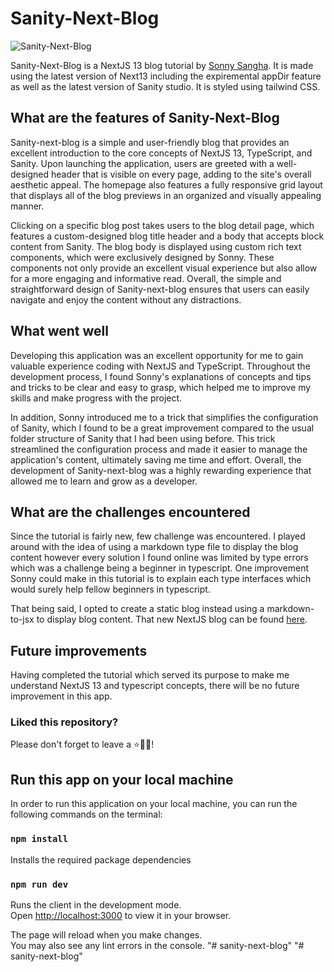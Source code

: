 # Sanity-Next-Blog

![Sanity-Next-Blog](https://i.ibb.co/RYyWXp0/sanity-next-blog.png)

Sanity-Next-Blog is a NextJS 13 blog tutorial by [Sonny Sangha](https://www.youtube.com/watch?v=x3fCEPFgUSM&t=9331s). It is made using the latest version of Next13 including the expiremental appDir feature as well as the latest version of Sanity studio. It is styled using tailwind CSS.

## What are the features of Sanity-Next-Blog

Sanity-next-blog is a simple and user-friendly blog that provides an excellent introduction to the core concepts of NextJS 13, TypeScript, and Sanity. Upon launching the application, users are greeted with a well-designed header that is visible on every page, adding to the site's overall aesthetic appeal. The homepage also features a fully responsive grid layout that displays all of the blog previews in an organized and visually appealing manner.

Clicking on a specific blog post takes users to the blog detail page, which features a custom-designed blog title header and a body that accepts block content from Sanity. The blog body is displayed using custom rich text components, which were exclusively designed by Sonny. These components not only provide an excellent visual experience but also allow for a more engaging and informative read. Overall, the simple and straightforward design of Sanity-next-blog ensures that users can easily navigate and enjoy the content without any distractions.

## What went well

Developing this application was an excellent opportunity for me to gain valuable experience coding with NextJS and TypeScript. Throughout the development process, I found Sonny's explanations of concepts and tips and tricks to be clear and easy to grasp, which helped me to improve my skills and make progress with the project.

In addition, Sonny introduced me to a trick that simplifies the configuration of Sanity, which I found to be a great improvement compared to the usual folder structure of Sanity that I had been using before. This trick streamlined the configuration process and made it easier to manage the application's content, ultimately saving me time and effort. Overall, the development of Sanity-next-blog was a highly rewarding experience that allowed me to learn and grow as a developer.

## What are the challenges encountered

Since the tutorial is fairly new, few challenge was encountered. I played around with the idea of using a markdown type file to display the blog content however every solution I found online was limited by type errors which was a challenge being a beginner in typescript. One improvement Sonny could make in this tutorial is to explain each type interfaces which would surely help fellow beginners in typescript.

That being said, I opted to create a static blog instead using a markdown-to-jsx to display blog content. That new NextJS blog can be found [here](https://blog-gladwebdev.vercel.app/).

## Future improvements

Having completed the tutorial which served its purpose to make me understand NextJS 13 and typescript concepts, there will be no future improvement in this app.

### Liked this repository?

Please don't forget to leave a ⭐🙏🏻!

## Run this app on your local machine

In order to run this application on your local machine, you can run the following commands on the terminal:

### `npm install`

Installs the required package dependencies

### `npm run dev`

Runs the client in the development mode.\
Open [http://localhost:3000](http://localhost:3000) to view it in your browser.

The page will reload when you make changes.\
You may also see any lint errors in the console.
"# sanity-next-blog" 
"# sanity-next-blog" 
